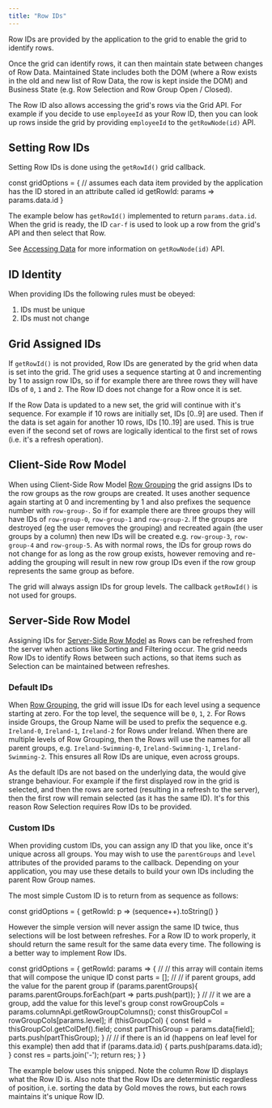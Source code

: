 ```yaml
---
title: "Row IDs"
---
```


Row IDs are provided by the application to the grid to enable the grid to identify rows.

Once the grid can identify rows, it can then maintain state between changes of Row Data. Maintained State includes both the DOM (where a Row exists in the old and new list of Row Data, the row is kept inside the DOM) and Business State (e.g. Row Selection and Row Group Open / Closed).

The Row ID also allows accessing the grid's rows via the Grid API. For example if you decide to use `employeeId` as your Row ID, then you can look up rows inside the grid by providing `employeeId` to the `getRowNode(id)` API.

## Setting Row IDs

Setting Row IDs is done using the `getRowId()` grid callback.

<snippet>
const gridOptions = {
    // assumes each data item provided by the application has the ID stored in an attribute called id
    getRowId: params => params.data.id
}
</snippet>

<interface-documentation interfaceName='GetRowIdParams'></interface-documentation>

The example below has `getRowId()` implemented to return `params.data.id`. When the grid is ready, the ID `car-f` is used to look up a row from the grid's API and then select that Row.

<grid-example title='Get Row ID' name='get-row-id' type='generated' options=' { "modules": ["clientside"] }'></grid-example>

See [Accessing Data](/accessing-data/) for more information on `getRowNode(id)` API.

## ID Identity

When providing IDs the following rules must be obeyed:

1. IDs must be unique
1. IDs must not change

## Grid Assigned IDs

If `getRowId()` is not provided, Row IDs are generated by the grid when data is set into the grid. The grid uses a sequence starting at 0 and incrementing by 1 to assign row IDs, so if for example there are three rows they will have IDs of `0`, `1` and `2`. The Row ID does not change for a Row once it is set.

If the Row Data is updated to a new set, the grid will continue with it's sequence. For example if 10 rows are initially set, IDs [0..9] are used. Then if the data is set again for another 10 rows, IDs [10..19] are used. This is true even if the second set of rows are logically identical to the first set of rows (i.e. it's a refresh operation).

## Client-Side Row Model

When using Client-Side Row Model [Row Grouping](/grouping/) the grid assigns IDs to the row groups as the row groups are created. It uses 
another sequence again starting at 0 and incrementing by 1 and also prefixes the sequence number with `row-group-`. 
So if for example there are three groups they will have IDs of `row-group-0`, `row-group-1` and `row-group-2`. If the 
groups are destroyed (eg the user removes the grouping) and recreated again (the user groups by a column) then new IDs 
will be created e.g. `row-group-3`, `row-group-4` and `row-group-5`. As with normal rows, the IDs for group rows do 
not change for as long as the row group exists, however removing and re-adding the grouping will result in new row 
group IDs even if the row group represents the same group as before.

The grid will always assign IDs for group levels. The callback `getRowId()` is not used for groups.

## Server-Side Row Model

Assigning IDs for [Server-Side Row Model](/server-side-row-model/) as Rows can be refreshed from the server when actions like Sorting and Filtering occur. The grid needs Row IDs to identify Rows between such actions, so that items such as Selection can be maintained between refreshes.

### Default IDs

When [Row Grouping](/server-side-model-grouping/), the grid will issue IDs for each level using a sequence starting at zero. For the top level, the sequence will be `0`, `1`, `2`. For Rows inside Groups, the Group Name will be used to prefix the sequence e.g. `Ireland-0`, `Ireland-1`, `Ireland-2` for Rows under Ireland. When there are multiple levels of Row Grouping, then the Rows will use the names for all parent groups, e.g. `Ireland-Swimming-0`, `Ireland-Swimming-1`, `Ireland-Swimming-2`. This ensures all Row IDs are unique, even across groups.

As the default IDs are not based on the underlying data, the would give strange behaviour. For example if the first displayed row in the grid is selected, and then the rows are sorted (resulting in a refresh to the server), then the first row will remain selected (as it has the same ID). It's for this reason Row Selection requires Row IDs to be provided.
### Custom IDs

When providing custom IDs, you can assign any ID that you like, once it's unique across all groups. You may wish to use the `parentGroups` and `level` attributes of the provided params to the callback. Depending on your application, you may use these details to build your own IDs including the parent Row Group names.

The most simple Custom ID is to return from as sequence as follows:

<snippet suppressFrameworkContext=true>
const gridOptions = {
    getRowId: p => (sequence++).toString()
}
</snippet>

However the simple version will never assign the same ID twice, thus selections will be lost between refreshes. For a Row ID to work properly, it should return the same result for the same data every time. The following is a better way to implement Row IDs.

<snippet suppressFrameworkContext=true>
const gridOptions = {
    getRowId: params => {
        //
        // this array will contain items that will compose the unique ID
        const parts = [];
        //
        // if parent groups, add the value for the parent group
        if (params.parentGroups){
            params.parentGroups.forEach(part => parts.push(part));
        }
        //
        // it we are a group, add the value for this level's group
        const rowGroupCols = params.columnApi.getRowGroupColumns();
        const thisGroupCol = rowGroupCols[params.level];
        if (thisGroupCol) {
            const field = thisGroupCol.getColDef().field;
            const partThisGroup = params.data[field];
            parts.push(partThisGroup);
        }
        //
        // if there is an id (happens on leaf level for this example) then add that
        if (params.data.id) {
            parts.push(params.data.id);      
        }
        const res = parts.join('-');
        return res;
    }
}
</snippet>

The example below uses this snipped. Note the column Row ID displays what the Row ID is. Also note that the Row IDs are deterministic regardless of position, i.e. sorting the data by Gold moves the rows, but each rows maintains it's unique Row ID.

<grid-example title='Row Grouping' name='row-grouping' type='generated' options='{ "enterprise": true, "exampleHeight": 590, "extras": ["alasql"], "modules": ["serverside", "rowgrouping"] }'></grid-example>
